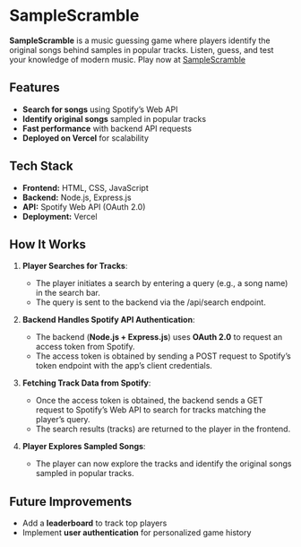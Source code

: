 # SampleScramble

**SampleScramble** is a music guessing game where players identify the original songs behind samples in popular tracks. Listen, guess, and test your knowledge of modern music. Play now at [SampleScramble](https://samplescramble.vercel.app/)

## Features  
- **Search for songs** using Spotify’s Web API  
- **Identify original songs** sampled in popular tracks  
- **Fast performance** with backend API requests  
- **Deployed on Vercel** for scalability  

## Tech Stack  
- **Frontend:** HTML, CSS, JavaScript  
- **Backend:** Node.js, Express.js  
- **API:** Spotify Web API (OAuth 2.0)  
- **Deployment:** Vercel  

## How It Works  
1. **Player Searches for Tracks**:  
   - The player initiates a search by entering a query (e.g., a song name) in the search bar.  
   - The query is sent to the backend via the /api/search endpoint.  

2. **Backend Handles Spotify API Authentication**:  
   - The backend (**Node.js + Express.js**) uses **OAuth 2.0** to request an access token from Spotify.  
   - The access token is obtained by sending a POST request to Spotify’s token endpoint with the app’s client credentials.  

3. **Fetching Track Data from Spotify**:  
   - Once the access token is obtained, the backend sends a GET request to Spotify’s Web API to search for tracks matching the player’s query.  
   - The search results (tracks) are returned to the player in the frontend.  

4. **Player Explores Sampled Songs**:  
   - The player can now explore the tracks and identify the original songs sampled in popular tracks.

## Future Improvements  
- Add a **leaderboard** to track top players  
- Implement **user authentication** for personalized game history  
